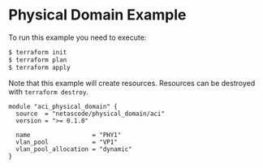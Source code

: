 <!-- BEGIN_TF_DOCS -->
# Physical Domain Example

To run this example you need to execute:

```bash
$ terraform init
$ terraform plan
$ terraform apply
```

Note that this example will create resources. Resources can be destroyed with `terraform destroy`.

```hcl
module "aci_physical_domain" {
  source  = "netascode/physical_domain/aci"
  version = ">= 0.1.0"

  name                 = "PHY1"
  vlan_pool            = "VP1"
  vlan_pool_allocation = "dynamic"
}
```
<!-- END_TF_DOCS -->